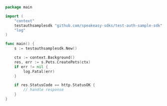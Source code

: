 <!-- Start SDK Example Usage -->


```go
package main

import (
	"context"
	testauthsamplesdk "github.com/speakeasy-sdks/test-auth-sample-sdk"
	"log"
)

func main() {
	s := testauthsamplesdk.New()

	ctx := context.Background()
	res, err := s.Pets.CreatePets(ctx)
	if err != nil {
		log.Fatal(err)
	}

	if res.StatusCode == http.StatusOK {
		// handle response
	}
}

```
<!-- End SDK Example Usage -->